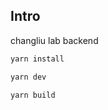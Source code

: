 ## Intro
changliu lab backend



```bash
yarn install
```


```bash
yarn dev
```


```bash
yarn build
```
